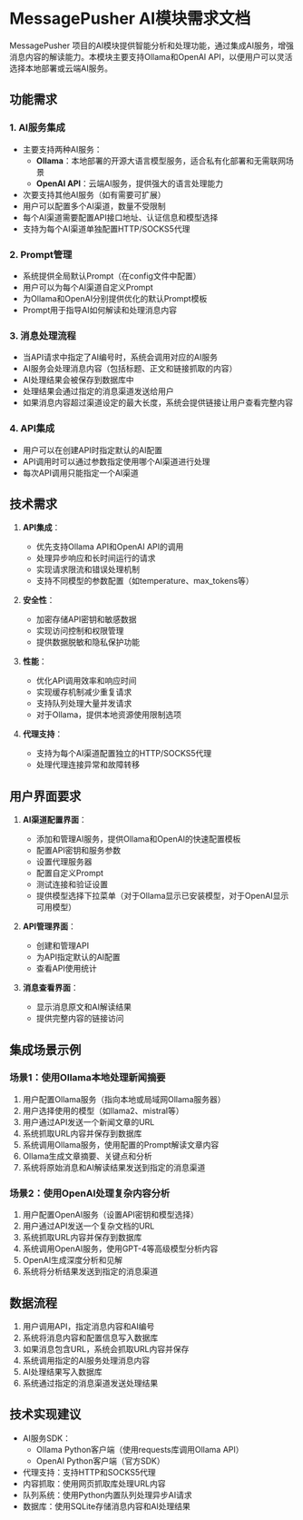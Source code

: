 # MessagePusher AI模块需求文档

MessagePusher 项目的AI模块提供智能分析和处理功能，通过集成AI服务，增强消息内容的解读能力。本模块主要支持Ollama和OpenAI API，以便用户可以灵活选择本地部署或云端AI服务。

## 功能需求

### 1. AI服务集成

- 主要支持两种AI服务：
  - **Ollama**：本地部署的开源大语言模型服务，适合私有化部署和无需联网场景
  - **OpenAI API**：云端AI服务，提供强大的语言处理能力
- 次要支持其他AI服务（如有需要可扩展）
- 用户可以配置多个AI渠道，数量不受限制
- 每个AI渠道需要配置API接口地址、认证信息和模型选择
- 支持为每个AI渠道单独配置HTTP/SOCKS5代理

### 2. Prompt管理

- 系统提供全局默认Prompt（在config文件中配置）
- 用户可以为每个AI渠道自定义Prompt
- 为Ollama和OpenAI分别提供优化的默认Prompt模板
- Prompt用于指导AI如何解读和处理消息内容

### 3. 消息处理流程

- 当API请求中指定了AI编号时，系统会调用对应的AI服务
- AI服务会处理消息内容（包括标题、正文和链接抓取的内容）
- AI处理结果会被保存到数据库中
- 处理结果会通过指定的消息渠道发送给用户
- 如果消息内容超过渠道设定的最大长度，系统会提供链接让用户查看完整内容

### 4. API集成

- 用户可以在创建API时指定默认的AI配置
- API调用时可以通过参数指定使用哪个AI渠道进行处理
- 每次API调用只能指定一个AI渠道

## 技术需求

1. **API集成**：
   - 优先支持Ollama API和OpenAI API的调用
   - 处理异步响应和长时间运行的请求
   - 实现请求限流和错误处理机制
   - 支持不同模型的参数配置（如temperature、max_tokens等）

2. **安全性**：
   - 加密存储API密钥和敏感数据
   - 实现访问控制和权限管理
   - 提供数据脱敏和隐私保护功能

3. **性能**：
   - 优化API调用效率和响应时间
   - 实现缓存机制减少重复请求
   - 支持队列处理大量并发请求
   - 对于Ollama，提供本地资源使用限制选项

4. **代理支持**：
   - 支持为每个AI渠道配置独立的HTTP/SOCKS5代理
   - 处理代理连接异常和故障转移

## 用户界面要求

1. **AI渠道配置界面**：
   - 添加和管理AI服务，提供Ollama和OpenAI的快速配置模板
   - 配置API密钥和服务参数
   - 设置代理服务器
   - 配置自定义Prompt
   - 测试连接和验证设置
   - 提供模型选择下拉菜单（对于Ollama显示已安装模型，对于OpenAI显示可用模型）

2. **API管理界面**：
   - 创建和管理API
   - 为API指定默认的AI配置
   - 查看API使用统计

3. **消息查看界面**：
   - 显示消息原文和AI解读结果
   - 提供完整内容的链接访问

## 集成场景示例

### 场景1：使用Ollama本地处理新闻摘要

1. 用户配置Ollama服务（指向本地或局域网Ollama服务器）
2. 用户选择使用的模型（如llama2、mistral等）
3. 用户通过API发送一个新闻文章的URL
4. 系统抓取URL内容并保存到数据库
5. 系统调用Ollama服务，使用配置的Prompt解读文章内容
6. Ollama生成文章摘要、关键点和分析
7. 系统将原始消息和AI解读结果发送到指定的消息渠道

### 场景2：使用OpenAI处理复杂内容分析

1. 用户配置OpenAI服务（设置API密钥和模型选择）
2. 用户通过API发送一个复杂文档的URL
3. 系统抓取URL内容并保存到数据库
4. 系统调用OpenAI服务，使用GPT-4等高级模型分析内容
5. OpenAI生成深度分析和见解
6. 系统将分析结果发送到指定的消息渠道

## 数据流程

1. 用户调用API，指定消息内容和AI编号
2. 系统将消息内容和配置信息写入数据库
3. 如果消息包含URL，系统会抓取URL内容并保存
4. 系统调用指定的AI服务处理消息内容
5. AI处理结果写入数据库
6. 系统通过指定的消息渠道发送处理结果

## 技术实现建议

- AI服务SDK：
  - Ollama Python客户端（使用requests库调用Ollama API）
  - OpenAI Python客户端（官方SDK）
- 代理支持：支持HTTP和SOCKS5代理
- 内容抓取：使用网页抓取库处理URL内容
- 队列系统：使用Python内置队列处理异步AI请求
- 数据库：使用SQLite存储消息内容和AI处理结果 
